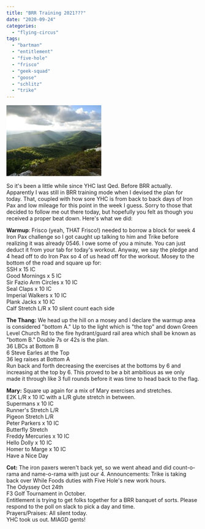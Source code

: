 ```yaml
---
title: "BRR Training 2021???"
date: "2020-09-24"
categories: 
  - "flying-circus"
tags: 
  - "bartman"
  - "entitlement"
  - "five-hole"
  - "frisco"
  - "geek-squad"
  - "goose"
  - "schlitz"
  - "trike"
---
```


![Plan Your Trip to the Blue Ridge Mountains of North Carolina – Blue Ridge  National Heritage Area](images/Payne%20gorge%20248.jpg)

So it's been a little while since YHC last Qed. Before BRR actually. Apparently I was still in BRR training mode when I devised the plan for today. That, coupled with how sore YHC is from back to back days of Iron Pax and low mileage for this point in the week I guess. Sorry to those that decided to follow me out there today, but hopefully you felt as though you received a proper beat down. Here's what we did:

**Warmup**: Frisco (yeah, THAT Frisco!) needed to borrow a block for week 4 Iron Pax challenge so I got caught up talking to him and Trike before realizing it was already 0546. I owe some of you a minute. You can just deduct it from your tab for today's workout. Anyway, we say the pledge and 4 head off to do Iron Pax so 4 of us head off for the workout. Mosey to the bottom of the road and square up for:  
SSH x 15 IC  
Good Mornings x 5 IC  
Sir Fazio Arm Circles x 10 IC  
Seal Claps x 10 IC  
Imperial Walkers x 10 IC  
Plank Jacks x 10 IC  
Calf Stretch L/R x 10 silent count each side

**The Thang:** We head up the hill on a mosey and I declare the warmup area is considered "bottom A." Up to the light which is "the top" and down Green Level Church Rd to the fire hydrant/guard rail area which shall be known as "bottom B." Double 7s or 42s is the plan.  
36 LBCs at Bottom B  
6 Steve Earles at the Top  
36 leg raises at Bottom A  
Run back and forth decreasing the exercises at the bottoms by 6 and increasing at the top by 6. This proved to be a bit ambitious as we only made it through like 3 full rounds before it was time to head back to the flag.

**Mary:** Square up again for a mix of Mary exercises and stretches.  
E2K L/R x 10 IC with a L/R glute stretch in between.  
Supermans x 10 IC  
Runner's Stretch L/R  
Pigeon Stretch L/R  
Peter Parkers x 10 IC  
Butterfly Stretch  
Freddy Mercuries x 10 IC  
Hello Dolly x 10 IC  
Homer to Marge x 10 IC  
Have a Nice Day

**Cot:** The iron paxers weren't back yet, so we went ahead and did count-o-rama and name-o-rama with just our 4. 
Announcements: Trike is taking back over While Foods duties with Five Hole's new work hours.  
The Odyssey Oct 24th  
F3 Golf Tournament in October.  
Entitlement is trying to get folks together for a BRR banquet of sorts. Please respond to the poll on slack to pick a day and time.  
Prayers/Praises: All silent today.  
YHC took us out. MIAGD gents!
